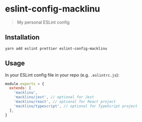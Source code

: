 # eslint-config-macklinu

> My personal ESLint config

## Installation

```
yarn add eslint prettier eslint-config-macklinu
```

## Usage

In your ESLint config file in your repo (e.g. `.eslintrc.js`):

```js
module.exports = {
  extends: [
    'macklinu',
    'macklinu/jest', // optional for Jest
    'macklinu/react', // optional for React project
    'macklinu/typescript', // optional for TypeScript project
  ],
}
```
